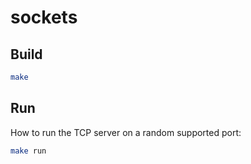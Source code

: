 # sockets

## Build

```bash
make
```

## Run

How to run the TCP server on a random supported port:

```bash
make run
```